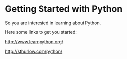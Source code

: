 Getting Started with Python
===========================

So you are interested in learning about Python.

Here some links to get you started:

http://www.learnpython.org/

http://sthurlow.com/python/